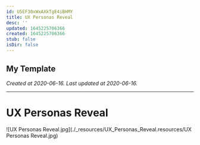 ```yaml
---
id: U5EF30xWxAXkTgE4iBHMY
title: UX Personas Reveal
desc: ''
updated: 1645225706366
created: 1645225706366
stub: false
isDir: false
---
```

My Template
---

_Created at 2020-06-16._
_Last updated at 2020-06-16._




---

# UX Personas Reveal


![UX Personas Reveal.jpg](./_resources/UX_Personas_Reveal.resources/UX Personas Reveal.jpg)

